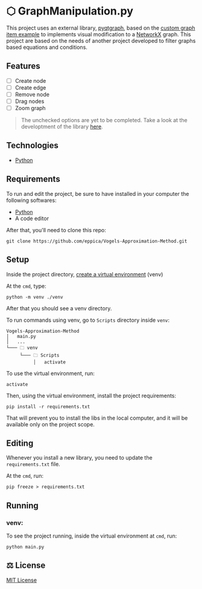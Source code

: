 # ⬡ GraphManipulation.py

This project uses an external library, [pyqtgraph](https://github.com/pyqtgraph/pyqtgraph), based on the [custom graph item example](https://github.com/pyqtgraph/pyqtgraph/blob/develop/examples/CustomGraphItem.py)
to implements visual modification to a [NetworkX](https://networkx.org) graph. This project are based on the needs of another project developed to filter graphs based equations and conditions.

## Features
- [ ] Create node
- [ ] Create edge
- [ ] Remove node
- [ ] Drag nodes
- [ ] Zoom graph

> The unchecked options are yet to be completed. Take a look at the developtment of the library [here]().

## Technologies
- [Python](https://www.python.org)

## Requirements

To run and edit the project, be sure to have installed in your computer the following softwares:

- [Python](https://www.python.org/downloads/)
- A code editor

After that, you'll need to clone this repo:

```
git clone https://github.com/eppica/Vogels-Approximation-Method.git
```

## Setup

Inside the project directory, [create a virtual environment](https://docs.python.org/3/library/venv.html) (venv)

At the ```cmd```, type:

```
python -m venv ./venv
```

After that you should see a venv directory.

To run commands using venv, go to ```Scripts``` directory inside ```venv```:
```
Vogels-Approximation-Method
│   main.py
│   ...
└─── 🗀 venv
     └─── 🗀 Scripts
          │   activate
```
To use the virtual environment, run:

```
activate
```
Then, using the virtual environment, install the project requirements:

```
pip install -r requirements.txt
```

That will prevent you to install the libs in the local computer, and it will be available only on the project scope.  

## Editing

Whenever you install a new library, you need to update the ```requirements.txt``` file.

At the ```cmd```, run:
```
pip freeze > requirements.txt
```
## Running

### venv:
To see the project running, inside the virtual environment at ```cmd```, run:
```
python main.py
```

## :balance_scale: License

[MIT License](https://github.com/LBeghini/GraphManipulation.py/blob/master/LICENSE)


